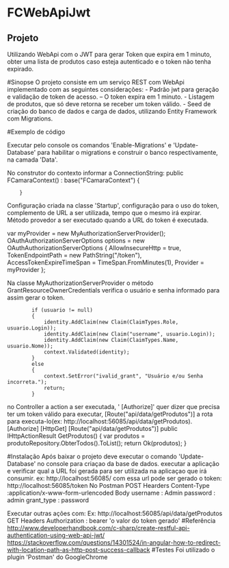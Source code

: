 # FCWebApiJwt
## Projeto 
Utilizando WebApi com o JWT para gerar Token que expira em 1 minuto, obter uma lista de produtos caso esteja autenticado e o token não tenha expirado.

#Sinopse 
O projeto consiste em um serviço REST com WebApi implementado com as seguintes considerações:
	 - Padrão jwt para geração e validação de token de acesso.
	 – O token expira em 1 minuto.
	 - Listagem de produtos, que só deve retorna se receber um token válido.
	 - Seed de criação do banco de dados e carga de dados, utilizando Entity Framework com Migrations.

#Exemplo de código

Executar pelo console os comandos 'Enable-Migrations' e 'Update-Database' para habilitar o migrations e construir o banco respectivamente, na camada 'Data'.

No construtor do contexto informar a ConnectionString:
 public FCamaraContext()
            : base("FCamaraContext")
        {

        }

Configuração criada na classe 'Startup', configuração para o uso do token, complemento de URL  a ser utilizada, tempo que o mesmo irá expirar.
Método provedor a ser executado quando a URL do token é executada.

 var myProvider = new MyAuthorizationServerProvider();
            OAuthAuthorizationServerOptions options = new OAuthAuthorizationServerOptions
            {
                AllowInsecureHttp = true,
                TokenEndpointPath = new PathString("/token"),
                AccessTokenExpireTimeSpan = TimeSpan.FromMinutes(1),
                Provider = myProvider
            };

Na classe MyAuthorizationServerProvider o método GrantResourceOwnerCredentials
verifica o usuário e senha informado para assim gerar o token.

            if (usuario != null)
            {
                identity.AddClaim(new Claim(ClaimTypes.Role, usuario.Login));
                identity.AddClaim(new Claim("username", usuario.Login));
                identity.AddClaim(new Claim(ClaimTypes.Name, usuario.Nome));
                context.Validated(identity);
            }
            else
            {
                context.SetError("ivalid_grant", "Usuário e/ou Senha incorreta.");
                return;
            }
       
no Controller a action a ser executada, ' [Authorize]' quer dizer que precisa ter um token válido para executar,  [Route("api/data/getProdutos")] a rota para executa-lo(ex: http://localhost:56085/api/data/getProdutos).
    [Authorize]
        [HttpGet]
        [Route("api/data/getProdutos")]
        public IHttpActionResult GetProdutos()
        {
            var produtos = produtoRepository.ObterTodos().ToList();
            return Ok(produtos);
        }

#Instalação
Após baixar o projeto deve executar o comando 'Update-Database' no console para criaçao da base de dados.
executar a aplicação e verificar qual a URL foi gerada para ser utilizada na aplicaçao que irá consumir.
ex: http://localhost:56085/
com essa url pode ser gerado o token:
http://localhost:56085/token 
No Postman
POST
Hearders
Content-Type :application/x-www-form-urlencoded
Body
username : Admin
password : admin
grant_type : password

Executar outras ações com:
Ex: http://localhost:56085/api/data/getProdutos
GET
Headers
Authorization : bearer 'o valor do token gerado' 
#Referência 
http://www.developerhandbook.com/c-sharp/create-restful-api-authentication-using-web-api-jwt/
https://stackoverflow.com/questions/14301524/in-angular-how-to-redirect-with-location-path-as-http-post-success-callback
#Testes
Foi utilizado o plugin 'Postman' do GoogleChrome
